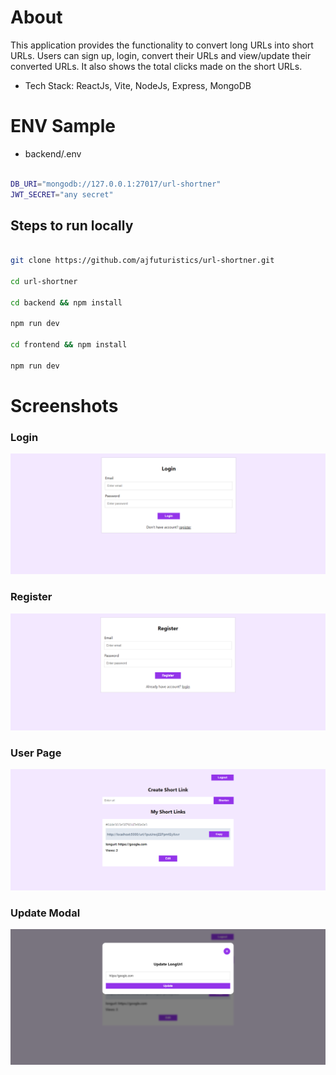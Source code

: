 # About

This application provides the functionality to convert long URLs into short URLs. Users can sign up, login, convert their URLs and view/update their converted URLs. It also shows the total clicks made on the short URLs.

- Tech Stack: ReactJs, Vite, NodeJs, Express, MongoDB

# ENV Sample

- backend/.env

```bash

DB_URI="mongodb://127.0.0.1:27017/url-shortner"
JWT_SECRET="any secret"

```

## Steps to run locally

```bash

git clone https://github.com/ajfuturistics/url-shortner.git

cd url-shortner

cd backend && npm install

npm run dev

cd frontend && npm install

npm run dev

```

# Screenshots

### Login

![login](screenshots/login.png)

### Register

![register](screenshots/register.png)

### User Page

![userpage](screenshots/userpage.png)

### Update Modal

![update](screenshots/update.png)
